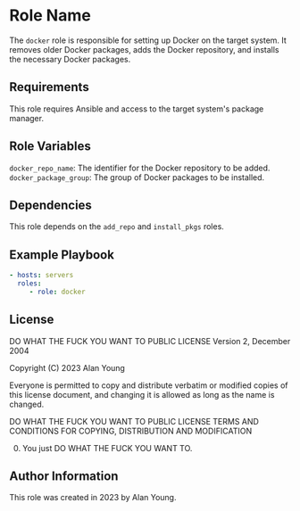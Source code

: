 # Role Name

The `docker` role is responsible for setting up Docker on the target system.
It removes older Docker packages, adds the Docker repository, and installs the
necessary Docker packages.

## Requirements

This role requires Ansible and access to the target system's package manager.

## Role Variables

`docker_repo_name`: The identifier for the Docker repository to be added.
`docker_package_group`: The group of Docker packages to be installed.

## Dependencies

This role depends on the `add_repo` and `install_pkgs` roles.

## Example Playbook

```yaml
- hosts: servers
  roles:
     - role: docker
```

## License

DO WHAT THE FUCK YOU WANT TO PUBLIC LICENSE
Version 2, December 2004

Copyright (C) 2023 Alan Young

Everyone is permitted to copy and distribute verbatim or modified
copies of this license document, and changing it is allowed as long
as the name is changed.

DO WHAT THE FUCK YOU WANT TO PUBLIC LICENSE
TERMS AND CONDITIONS FOR COPYING, DISTRIBUTION AND MODIFICATION

0. You just DO WHAT THE FUCK YOU WANT TO.

## Author Information

This role was created in 2023 by Alan Young.
